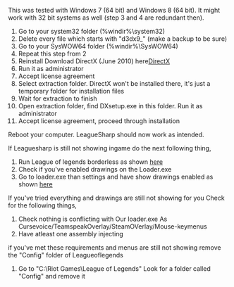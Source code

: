 This was tested with Windows 7 (64 bit) and Windows 8 (64 bit). It might work with 32 bit systems as well (step 3 and 4 are redundant then).

 1. Go to your system32 folder (%windir%\system32)
 2. Delete every file which starts with "d3dx9_" (make a backup to be sure)
 3. Go to your SysWOW64 folder (%windir%\SysWOW64)
 4. Repeat this step from 2
 5. Reinstall Download DirectX (June 2010) here[DirectX](http://download.microsoft.com/download/8/4/A/84A35BF1-DAFE-4AE8-82AF-AD2AE20B6B14/directx_Jun2010_redist.exe)
 7. Run it as administrator
 8. Accept license agreement
 9. Select extraction folder. DirectX won't be installed there, it's just a temporary folder for installation files
 10. Wait for extraction to finish
 11. Open extraction folder, find DXsetup.exe in this folder. Run it as administrator
 12. Accept license agreement, proceed through installation

Reboot your computer.
LeagueSharp should now work as intended.

If Leaguesharp is still not showing ingame do the next following thing,

 1. Run League of legends borderless as shown [here](http://i.imgur.com/hL4CmnJ.gifv)
 2. Check if you've enabled drawings on the Loader.exe
 3. Go to loader.exe than settings and have show drawings enabled as shown [here](https://img.joduska.me/?q=http://i1383.photobucket.com/albums/ah312/myzka_korea/3241252212_zpsfwihbaej.png)
 
If you've tried everything and drawings are still not showing for you Check for the following things,

 1. Check nothing is conflicting with Our loader.exe As Cursevoice/TeamspeakOverlay/SteamOVerlay/Mouse-keymenus
 2. Have atleast one assembly injecting
 
if you've met these requirements and menus are still not showing remove the "Config" folder of Leagueoflegends

 1. Go to "C:\Riot Games\League of Legends\" Look for a folder called "Config" and remove it
